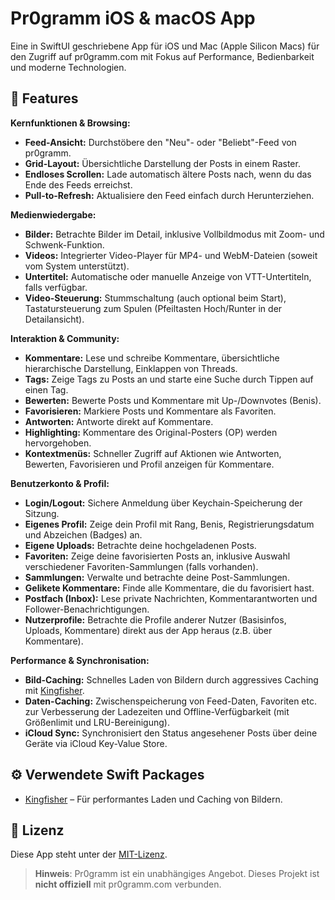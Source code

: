 # Pr0gramm iOS & macOS App

Eine in SwiftUI geschriebene App für iOS und Mac (Apple Silicon Macs) für den Zugriff auf pr0gramm.com mit Fokus auf Performance, Bedienbarkeit und moderne Technologien.

## 📱 Features

**Kernfunktionen & Browsing:**

*   **Feed-Ansicht:** Durchstöbere den "Neu"- oder "Beliebt"-Feed von pr0gramm.
*   **Grid-Layout:** Übersichtliche Darstellung der Posts in einem Raster.
*   **Endloses Scrollen:** Lade automatisch ältere Posts nach, wenn du das Ende des Feeds erreichst.
*   **Pull-to-Refresh:** Aktualisiere den Feed einfach durch Herunterziehen.

**Medienwiedergabe:**

*   **Bilder:** Betrachte Bilder im Detail, inklusive Vollbildmodus mit Zoom- und Schwenk-Funktion.
*   **Videos:** Integrierter Video-Player für MP4- und WebM-Dateien (soweit vom System unterstützt).
*   **Untertitel:** Automatische oder manuelle Anzeige von VTT-Untertiteln, falls verfügbar.
*   **Video-Steuerung:** Stummschaltung (auch optional beim Start), Tastatursteuerung zum Spulen (Pfeiltasten Hoch/Runter in der Detailansicht).

**Interaktion & Community:**

*   **Kommentare:** Lese und schreibe Kommentare, übersichtliche hierarchische Darstellung, Einklappen von Threads.
*   **Tags:** Zeige Tags zu Posts an und starte eine Suche durch Tippen auf einen Tag.
*   **Bewerten:** Bewerte Posts und Kommentare mit Up-/Downvotes (Benis).
*   **Favorisieren:** Markiere Posts und Kommentare als Favoriten.
*   **Antworten:** Antworte direkt auf Kommentare.
*   **Highlighting:** Kommentare des Original-Posters (OP) werden hervorgehoben.
*   **Kontextmenüs:** Schneller Zugriff auf Aktionen wie Antworten, Bewerten, Favorisieren und Profil anzeigen für Kommentare.

**Benutzerkonto & Profil:**

*   **Login/Logout:** Sichere Anmeldung über Keychain-Speicherung der Sitzung.
*   **Eigenes Profil:** Zeige dein Profil mit Rang, Benis, Registrierungsdatum und Abzeichen (Badges) an.
*   **Eigene Uploads:** Betrachte deine hochgeladenen Posts.
*   **Favoriten:** Zeige deine favorisierten Posts an, inklusive Auswahl verschiedener Favoriten-Sammlungen (falls vorhanden).
*   **Sammlungen:** Verwalte und betrachte deine Post-Sammlungen.
*   **Gelikete Kommentare:** Finde alle Kommentare, die du favorisiert hast.
*   **Postfach (Inbox):** Lese private Nachrichten, Kommentarantworten und Follower-Benachrichtigungen.
*   **Nutzerprofile:** Betrachte die Profile anderer Nutzer (Basisinfos, Uploads, Kommentare) direkt aus der App heraus (z.B. über Kommentare).

**Performance & Synchronisation:**

*   **Bild-Caching:** Schnelles Laden von Bildern durch aggressives Caching mit [Kingfisher](https://github.com/onevcat/Kingfisher).
*   **Daten-Caching:** Zwischenspeicherung von Feed-Daten, Favoriten etc. zur Verbesserung der Ladezeiten und Offline-Verfügbarkeit (mit Größenlimit und LRU-Bereinigung).
*   **iCloud Sync:** Synchronisiert den Status angesehener Posts über deine Geräte via iCloud Key-Value Store.

## ⚙️ Verwendete Swift Packages

*   [Kingfisher](https://github.com/onevcat/Kingfisher) – Für performantes Laden und Caching von Bildern.

## 📄 Lizenz

Diese App steht unter der [MIT-Lizenz](LICENSE).

> **Hinweis**: Pr0gramm ist ein unabhängiges Angebot. Dieses Projekt ist **nicht offiziell** mit pr0gramm.com verbunden.
